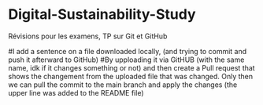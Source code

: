 # Digital-Sustainability-Study
Révisions pour les examens, TP sur Git et GitHub

#I add a sentence on a file downloaded locally, (and trying to commit and push it afterward to GitHub)
#By upploading it via GitHUB (with the same name, idk if it changes something or not) and then create a Pull request that shows the changement from the uploaded file that was changed. Only then we can pull the commit to the main branch and apply the changes (the upper line was added to the README file)

